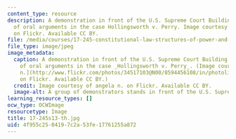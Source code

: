 ```yaml
---
content_type: resource
description: A demonstration in front of the U.S. Supreme Court Building on the day
  of oral arguments in the case Hollingsworth v. Perry. Image courtesy of angela n.
  on Flickr. Available CC BY.
file: /media/courses/17-245-constitutional-law-structures-of-power-and-individual-rights-spring-2013/4f955c2504197c2a53fe17761255a872_17-245s13-th.jpg
file_type: image/jpeg
image_metadata:
  caption: A demonstration in front of the U.S. Supreme Court Building on the day
    of oral arguments in the case _Hollingsworth v. Perry_. (Image courtesy of [angela
    n.](http://www.flickr.com/photos/34517103@N00/8594456108/in/photolist-e6sQnJ-e6sRgW)
    on Flickr. Available CC BY.)
  credit: Image courtesy of angela n. on Flickr. Available CC BY.
  image-alt: A group of demonstrators stands in front of the U.S. Supreme Court Building.
learning_resource_types: []
ocw_type: OCWImage
resourcetype: Image
title: 17-245s13-th.jpg
uid: 4f955c25-0419-7c2a-53fe-17761255a872
---
```

